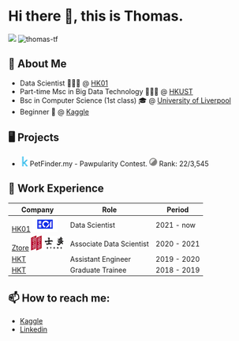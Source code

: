 # Hi there 👋, this is Thomas.
![](https://komarev.com/ghpvc/?username=thomas-tf) ![thomas-tf](https://road-to-kaggle-grandmaster.vercel.app/api/simple/thomastf)

## 🔭 About Me
- Data Scientist 👨🏻‍🔬 @ [HK01](https://www.hk01.com/)
- Part-time Msc in Big Data Technology 🧑🏻‍🎓 @ [HKUST](https://seng.hkust.edu.hk/academics/taught-postgraduate/msc-bdt)
- Bsc in Computer Science (1st class) 🎓 @ [University of Liverpool](https://www.liverpool.ac.uk/study/undergraduate/courses/computer-science-bsc-hons/overview/)
- Beginner 🔰 @ [Kaggle](https://www.kaggle.com/thomastf)

## 🖥️ Projects
- ![](./img/kaggle_icon.png)PetFinder.my - Pawpularity Contest. ![](./img/silver_medal.png) Rank: 22/3,545

## 💼 Work Experience
| Company                                                            | Role              | Period    |
| -------------------------------------------------------------------| ----------------- |-----------|
| [HK01](https://www.hk01.com/) ![](./img/hk01_logo.png) | Data Scientist | 2021 - now |
| [Ztore](https://www.ztore.com/en/) ![](./img/ztore_logo.png) | Associate Data Scientist | 2020 - 2021|
| [HKT](https://www.hkt.com/?locale=zh) | Assistant Engineer | 2019 - 2020 |
| [HKT](https://www.hkt.com/?locale=zh) | Graduate Trainee | 2018 - 2019 |


## 📫 How to reach me:
- [Kaggle](https://www.kaggle.com/thomastf)
- [Linkedin](https://hk.linkedin.com/in/thomas-wong-861775145)
